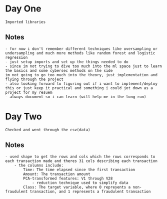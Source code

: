 # Day One
    Imported libraries
## Notes
    - for now i don't remember different techniques like oversampling or undersampling and much more methods like random forest and logistic regression
    - just setup imports and set up the things needed to do
    - since im not trying to dive too much into the ml space just to learn the basics and some cybersec methods on the side
    im not going to go too much into the theory, just implementation and flying through the project
    - also looking forward to figuring out if i want to implement/deploy this or just keep it practical and something i could jot down as a project for my resuem
    - always document so i can learn (will help me in the long run)

# Day Two
    Checked and went through the csv(data)
## Notes
    - used shape to get the rows and cols which the rows corresponds to each transaction made and theres 31 cols describing each transaction
        - the columns include:
            Time: The time elapsed since the first transaction
            Amount: The transaction amount
            PCA-transformed features: V1 through V28
                - reduction technique used to simplify data
            Class: The target variable, where 0 represents a non-fraudulent transaction, and 1 represents a fraudulent transaction
